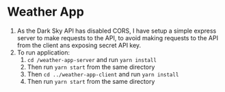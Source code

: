 # Weather App

1. As the Dark Sky API has disabled CORS, I have setup a simple express server to make requests to the API, to avoid making requests to the API from the client ans exposing secret API key.
1. To run application:
   1. `cd /weather-app-server` and run `yarn install`
   1. Then run `yarn start` from the same directory
   1. Then `cd ../weather-app-client` and run `yarn install`
   1. Then run `yarn start` from the same directory
